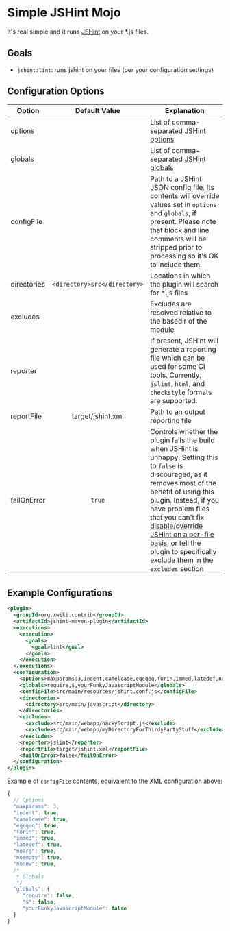 # Simple JSHint Mojo

It's real simple and it runs [JSHint](http://www.jshint.com/) on your *.js files.

## Goals

* `jshint:lint`: runs jshint on your files (per your configuration settings)

## Configuration Options
| Option          | Default Value                 | Explanation  |
| --------------- | :---------------------------: | ------------ |
| options         |                               | List of comma-separated [JSHint options](http://www.jshint.com/docs/#options) |
| globals         |                               | List of comma-separated [JSHint globals](http://www.jshint.com/docs/#usage) |
| configFile      |                               | Path to a JSHint JSON config file. Its contents will override values set in `options` and `globals`, if present. Please note that block and line comments will be stripped prior to processing so it's OK to include them. |
| directories     | `<directory>src</directory>`  | Locations in which the plugin will search for *.js files |
| excludes        |                               | Excludes are resolved relative to the basedir of the module |
| reporter        |                               | If present, JSHint will generate a reporting file which can be used for some CI tools. Currently, `jslint`, `html`, and `checkstyle` formats are supported. |
| reportFile      | target/jshint.xml             | Path to an output reporting file |
| failOnError     | `true`                        | Controls whether the plugin fails the build when JSHint is unhappy. Setting this to `false` is discouraged, as it removes most of the benefit of using this plugin. Instead, if you have problem files that you can't fix [disable/override JSHint on a per-file basis](http://www.jshint.com/docs/#config), or tell the plugin to specifically exclude them in the `excludes` section |

## Example Configurations

```xml
<plugin>
  <groupId>org.xwiki.contrib</groupId>
  <artifactId>jshint-maven-plugin</artifactId>
  <executions>
    <execution>
      <goals>
        <goal>lint</goal>
      </goals>
    </execution>
  </executions>
  <configuration>
    <options>maxparams:3,indent,camelcase,eqeqeq,forin,immed,latedef,noarg,noempty,nonew</options>
    <globals>require,$,yourFunkyJavascriptModule</globals>
    <configFile>src/main/resources/jshint.conf.js</configFile>
    <directories>
      <directory>src/main/javascript</directory>
    </directories>
    <excludes>
      <exclude>src/main/webapp/hackyScript.js</exclude>
      <exclude>src/main/webapp/myDirectoryForThirdyPartyStuff</exclude>
    </excludes>
    <reporter>jslint</reporter>
    <reportFile>target/jshint.xml</reportFile>
    <failOnError>false</failOnError>
  </configuration>
</plugin>
```

Example of `configFile` contents, equivalent to the XML configuration above:

```javascript
{
  // Options
  "maxparams": 3,
  "indent": true,
  "camelcase": true,
  "eqeqeq": true,
  "forin": true,
  "immed": true,
  "latedef": true,
  "noarg": true,
  "noempty": true,
  "nonew": true,
  /*
   * Globals
   */
  "globals": { 
     "require": false,
     "$": false,
     "yourFunkyJavascriptModule": false
  }
}
```
